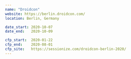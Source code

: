 ```yaml
---
name: "Droidcon"
website: https://berlin.droidcon.com/
location: Berlin, Germany

date_start: 2020-10-07
date_end:   2020-10-09

cfp_start:  2020-01-22
cfp_end:    2020-08-01
cfp_site:   https://sessionize.com/droidcon-berlin-2020/
---
```

